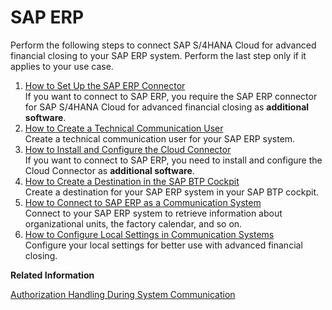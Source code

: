 <!-- loio7b85121d4aef4e9f9e0f577129625f8d -->

# SAP ERP

Perform the following steps to connect SAP S/4HANA Cloud for advanced financial closing to your SAP ERP system. Perform the last step only if it applies to your use case.

1.  [How to Set Up the SAP ERP Connector](how-to-set-up-the-sap-erp-connector-b139d1e.md "If you want to connect to SAP ERP, you require the SAP ERP connector for SAP
                                                  S/4HANA Cloud for advanced financial
                                                  closing as
			additional software.")  
If you want to connect to SAP ERP, you require the SAP ERP connector for SAP S/4HANA Cloud for advanced financial closing as **additional software**.
2.  [How to Create a Technical Communication User](how-to-create-a-technical-communication-user-d9e09c7.md "Create a technical communication user for your SAP ERP system.")  
Create a technical communication user for your SAP ERP system.
3.  [How to Install and Configure the Cloud Connector](how-to-install-and-configure-the-cloud-connector-3d19a8a.md "If you want to connect to SAP ERP, you need to install and
		configure the Cloud Connector as additional software.")  
If you want to connect to SAP ERP, you need to install and configure the Cloud Connector as **additional software**.
4.  [How to Create a Destination in the SAP BTP Cockpit](how-to-create-a-destination-in-the-sap-btp-cockpit-6ec6782.md "Create a destination for your SAP ERP system in your SAP BTP cockpit.")  
Create a destination for your SAP ERP system in your SAP BTP cockpit.
5.  [How to Connect to SAP ERP as a Communication System](how-to-connect-to-sap-erp-as-a-communication-system-e11be48.md "Connect to your SAP ERP
		system to retrieve information about organizational units, the factory calendar, and so
		on.")  
Connect to your SAP ERP system to retrieve information about organizational units, the factory calendar, and so on.
6.  [How to Configure Local Settings in Communication Systems](how-to-configure-local-settings-in-communication-systems-3e2c737.md "Configure your local settings for better use with advanced financial
                                                closing.")  
Configure your local settings for better use with advanced financial closing.

**Related Information**  


[Authorization Handling During System Communication](../Security/authorization-handling-during-system-communication-c310348.md "Authorization handling during communication with an on-premise system.")

